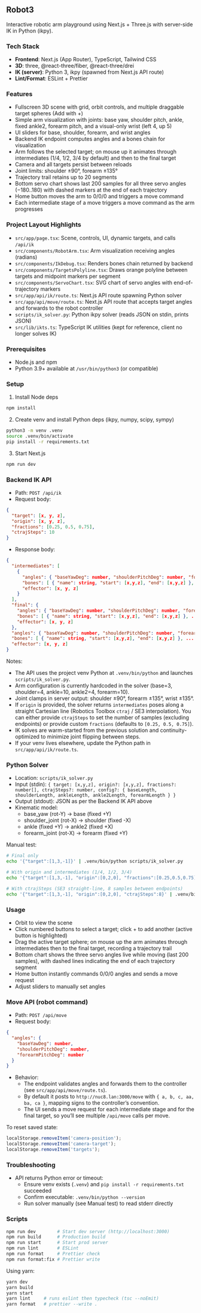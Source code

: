 ## Robot3

Interactive robotic arm playground using Next.js + Three.js with server-side IK in Python (ikpy).

### Tech Stack

- **Frontend**: Next.js (App Router), TypeScript, Tailwind CSS
- **3D**: three, @react-three/fiber, @react-three/drei
- **IK (server)**: Python 3, ikpy (spawned from Next.js API route)
- **Lint/Format**: ESLint + Prettier

### Features

- Fullscreen 3D scene with grid, orbit controls, and multiple draggable target spheres (Add with +)
- Simple arm visualization with joints: base yaw, shoulder pitch, ankle, fixed ankle2, forearm pitch, and a visual-only wrist (left 4, up 5)
- UI sliders for base, shoulder, forearm, and wrist angles
- Backend IK endpoint computes angles and a bones chain for visualization
- Arm follows the selected target; on mouse up it animates through intermediates (1/4, 1/2, 3/4 by default) and then to the final target
- Camera and all targets persist between reloads
- Joint limits: shoulder ±90°, forearm ±135°
- Trajectory trail retains up to 20 segments
- Bottom servo chart shows last 200 samples for all three servo angles (−180..180) with dashed markers at the end of each trajectory
- Home button moves the arm to 0/0/0 and triggers a move command
- Each intermediate stage of a move triggers a move command as the arm progresses

### Project Layout Highlights

- `src/app/page.tsx`: Scene, controls, UI, dynamic targets, and calls `/api/ik`
- `src/components/RobotArm.tsx`: Arm visualization receiving angles (radians)
- `src/components/IkDebug.tsx`: Renders bones chain returned by backend
- `src/components/TargetsPolyline.tsx`: Draws orange polyline between targets and midpoint markers per segment
- `src/components/ServoChart.tsx`: SVG chart of servo angles with end-of-trajectory markers
- `src/app/api/ik/route.ts`: Next.js API route spawning Python solver
- `src/app/api/move/route.ts`: Next.js API route that accepts target angles and forwards to the robot controller
- `scripts/ik_solver.py`: Python ikpy solver (reads JSON on stdin, prints JSON)
- `src/lib/ikts.ts`: TypeScript IK utilities (kept for reference, client no longer solves IK)

### Prerequisites

- Node.js and npm
- Python 3.9+ available at `/usr/bin/python3` (or compatible)

### Setup

1. Install Node deps

```bash
npm install
```

2. Create venv and install Python deps (ikpy, numpy, scipy, sympy)

```bash
python3 -m venv .venv
source .venv/bin/activate
pip install -r requirements.txt
```

3. Start Next.js

```bash
npm run dev
```

### Backend IK API

- Path: `POST /api/ik`
- Request body:

```json
{
  "target": [x, y, z],
  "origin": [x, y, z],
  "fractions": [0.25, 0.5, 0.75],
  "ctrajSteps": 10
}
```

- Response body:

```json
{
  "intermediates": [
    {
      "angles": { "baseYawDeg": number, "shoulderPitchDeg": number, "forearmPitchDeg": number, "wristPitchDeg": number },
      "bones": [ { "name": string, "start": [x,y,z], "end": [x,y,z] }, ... ],
      "effector": [x, y, z]
    }
  ],
  "final": {
    "angles": { "baseYawDeg": number, "shoulderPitchDeg": number, "forearmPitchDeg": number, "wristPitchDeg": number },
    "bones": [ { "name": string, "start": [x,y,z], "end": [x,y,z] }, ... ],
    "effector": [x, y, z]
  },
  "angles": { "baseYawDeg": number, "shoulderPitchDeg": number, "forearmPitchDeg": number, "wristPitchDeg": number },
  "bones": [ { "name": string, "start": [x,y,z], "end": [x,y,z] }, ... ],
  "effector": [x, y, z]
}
```

Notes:

- The API uses the project venv Python at `.venv/bin/python` and launches `scripts/ik_solver.py`.
- Arm configuration is currently hardcoded in the solver (base=3, shoulder=4, ankle=10, ankle2=4, forearm=10).
- Joint clamps in server output: shoulder ±90°, forearm ±135°, wrist ±135°.
- If `origin` is provided, the solver returns `intermediates` poses along a straight Cartesian line (Robotics Toolbox `ctraj` / SE3 interpolation). You can either provide `ctrajSteps` to set the number of samples (excluding endpoints) or provide custom `fractions` (defaults to `[0.25, 0.5, 0.75]`).
- IK solves are warm-started from the previous solution and continuity-optimized to minimize joint flipping between steps.
- If your venv lives elsewhere, update the Python path in `src/app/api/ik/route.ts`.

### Python Solver

- Location: `scripts/ik_solver.py`
- Input (stdin): `{ target: [x,y,z], origin?: [x,y,z], fractions?: number[], ctrajSteps?: number, config?: { baseLength, shoulderLength, ankleLength, ankle2Length, forearmLength } }`
- Output (stdout): JSON as per the Backend IK API above
- Kinematic model:
  - base_yaw (rot-Y) → base (fixed +Y)
  - shoulder_joint (rot-X) → shoulder (fixed -X)
  - ankle (fixed +Y) → ankle2 (fixed +X)
  - forearm_joint (rot-X) → forearm (fixed +Y)

Manual test:

```bash
# Final only
echo '{"target":[1,3,-1]}' | .venv/bin/python scripts/ik_solver.py

# With origin and intermediates (1/4, 1/2, 3/4)
echo '{"target":[1,3,-1], "origin":[0,2,0], "fractions":[0.25,0.5,0.75]}' | .venv/bin/python scripts/ik_solver.py

# With ctrajSteps (SE3 straight-line, 8 samples between endpoints)
echo '{"target":[1,3,-1], "origin":[0,2,0], "ctrajSteps":8}' | .venv/bin/python scripts/ik_solver.py
```

### Usage

- Orbit to view the scene
- Click numbered buttons to select a target; click + to add another (active button is highlighted)
- Drag the active target sphere; on mouse up the arm animates through intermediates then to the final target, recording a trajectory trail
- Bottom chart shows the three servo angles live while moving (last 200 samples), with dashed lines indicating the end of each trajectory segment
- Home button instantly commands 0/0/0 angles and sends a move request
- Adjust sliders to manually set angles

### Move API (robot command)

- Path: `POST /api/move`
- Request body:

```json
{
  "angles": {
    "baseYawDeg": number,
    "shoulderPitchDeg": number,
    "forearmPitchDeg": number
  }
}
```

- Behavior:
  - The endpoint validates angles and forwards them to the controller (see `src/app/api/move/route.ts`).
  - By default it posts to `http://nuc8.lan:3000/move` with `{ a, b, c, aa, ba, ca }`, mapping signs to the controller’s convention.
  - The UI sends a move request for each intermediate stage and for the final target, so you’ll see multiple `/api/move` calls per move.

To reset saved state:

```js
localStorage.removeItem('camera-position');
localStorage.removeItem('camera-target');
localStorage.removeItem('targets');
```

### Troubleshooting

- API returns Python error or timeout:
  - Ensure venv exists (`.venv`) and `pip install -r requirements.txt` succeeded
  - Confirm executable: `.venv/bin/python --version`
  - Run solver manually (see Manual test) to read stderr directly

### Scripts

```bash
npm run dev        # Start dev server (http://localhost:3000)
npm run build      # Production build
npm run start      # Start prod server
npm run lint       # ESLint
npm run format     # Prettier check
npm run format:fix # Prettier write
```

Using yarn:

```bash
yarn dev
yarn build
yarn start
yarn lint     # runs eslint then typecheck (tsc --noEmit)
yarn format   # prettier --write .
```
